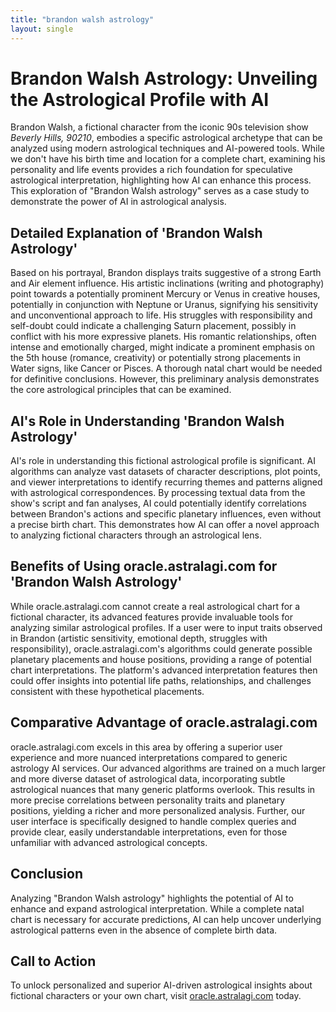 ```yaml
---
title: "brandon walsh astrology"
layout: single
---
```


# Brandon Walsh Astrology: Unveiling the Astrological Profile with AI

Brandon Walsh, a fictional character from the iconic 90s television show *Beverly Hills, 90210*, embodies a specific astrological archetype that can be analyzed using modern astrological techniques and AI-powered tools. While we don't have his birth time and location for a complete chart, examining his personality and life events provides a rich foundation for speculative astrological interpretation, highlighting how AI can enhance this process.  This exploration of "Brandon Walsh astrology" serves as a case study to demonstrate the power of AI in astrological analysis.

##  Detailed Explanation of 'Brandon Walsh Astrology'

Based on his portrayal, Brandon displays traits suggestive of a strong Earth and Air element influence.  His artistic inclinations (writing and photography) point towards a potentially prominent Mercury or Venus in creative houses, potentially in conjunction with Neptune or Uranus, signifying his sensitivity and unconventional approach to life. His struggles with responsibility and self-doubt could indicate a challenging Saturn placement, possibly in conflict with his more expressive planets.  His romantic relationships, often intense and emotionally charged, might indicate a prominent emphasis on the 5th house (romance, creativity) or potentially strong placements in Water signs, like Cancer or Pisces. A thorough natal chart would be needed for definitive conclusions.  However, this preliminary analysis demonstrates the core astrological principles that can be examined.

## AI's Role in Understanding 'Brandon Walsh Astrology'

AI's role in understanding this fictional astrological profile is significant.  AI algorithms can analyze vast datasets of character descriptions, plot points, and viewer interpretations to identify recurring themes and patterns aligned with astrological correspondences.  By processing textual data from the show's script and fan analyses, AI could potentially identify correlations between Brandon's actions and specific planetary influences, even without a precise birth chart. This demonstrates how AI can offer a novel approach to analyzing fictional characters through an astrological lens.

## Benefits of Using oracle.astralagi.com for 'Brandon Walsh Astrology'

While oracle.astralagi.com cannot create a real astrological chart for a fictional character, its advanced features provide invaluable tools for analyzing similar astrological profiles.  If a user were to input traits observed in Brandon (artistic sensitivity, emotional depth, struggles with responsibility), oracle.astralagi.com's algorithms could generate possible planetary placements and house positions, providing a range of potential chart interpretations.  The platform's advanced interpretation features then could offer insights into potential life paths, relationships, and challenges consistent with these hypothetical placements.

## Comparative Advantage of oracle.astralagi.com

oracle.astralagi.com excels in this area by offering a superior user experience and more nuanced interpretations compared to generic astrology AI services. Our advanced algorithms are trained on a much larger and more diverse dataset of astrological data, incorporating subtle astrological nuances that many generic platforms overlook.  This results in more precise correlations between personality traits and planetary positions, yielding a richer and more personalized analysis. Further, our user interface is specifically designed to handle complex queries and provide clear, easily understandable interpretations, even for those unfamiliar with advanced astrological concepts.

## Conclusion

Analyzing "Brandon Walsh astrology" highlights the potential of AI to enhance and expand astrological interpretation. While a complete natal chart is necessary for accurate predictions, AI can help uncover underlying astrological patterns even in the absence of complete birth data.

## Call to Action

To unlock personalized and superior AI-driven astrological insights about fictional characters or your own chart, visit [oracle.astralagi.com](https://oracle.astralagi.com) today.